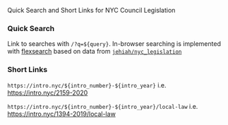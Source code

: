 
Quick Search and Short Links for NYC Council Legislation

### Quick Search

Link to searches with `/?q=${query}`. In-browser searching is implemented with [flexsearch](https://github.com/nextapps-de/flexsearch) based on data from [`jehiah/nyc_legislation`](https://github.com/jehiah/nyc_legislation)

### Short Links

`https://intro.nyc/${intro_number}-${intro_year}`
i.e. https://intro.nyc/2159-2020

`https://intro.nyc/${intro_number}-${intro_year}/local-law`
i.e. https://intro.nyc/1394-2019/local-law
